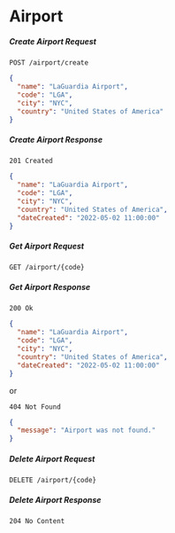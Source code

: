 # Airport

##### Create Airport Request

```
POST /airport/create
```

```json
{
  "name": "LaGuardia Airport",
  "code": "LGA",
  "city": "NYC",
  "country": "United States of America"
}
```

##### Create Airport Response

```
201 Created
```

```json
{
  "name": "LaGuardia Airport",
  "code": "LGA",
  "city": "NYC",
  "country": "United States of America",
  "dateCreated": "2022-05-02 11:00:00"
}
```

##### Get Airport Request

```
GET /airport/{code}
```

##### Get Airport Response

```
200 Ok
```

```json
{
  "name": "LaGuardia Airport",
  "code": "LGA",
  "city": "NYC",
  "country": "United States of America",
  "dateCreated": "2022-05-02 11:00:00"
}
```

or

```
404 Not Found
```

```json
{
  "message": "Airport was not found."
}
```

##### Delete Airport Request

```
DELETE /airport/{code}
```

##### Delete Airport Response

```
204 No Content
```
